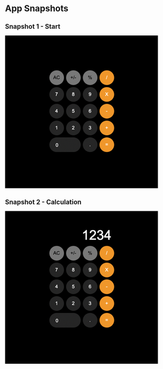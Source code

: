 # App Snapshots

## Snapshot 1 - Start
![snapshot1](snapshots/snapshot1.png)

## Snapshot 2 - Calculation
![snapshot2](snapshots/snapshot2.png)